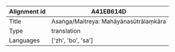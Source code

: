 |Alignment id | A41EB614D
| --- | --- 
|Title | Asaṅga/Maitreya: Mahāyānasūtrālaṃkāra 
|Type | translation
|Languages | ['zh', 'bo', 'sa']
